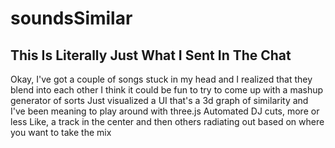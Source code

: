 # soundsSimilar

## This Is Literally Just What I Sent In The Chat

Okay, I've got a couple of songs stuck in my head and I realized that they blend into each other
I think it could be fun to try to come up with a mashup generator of sorts 
Just visualized a UI that's a 3d graph of similarity and I've been meaning to play around with three.js
Automated DJ cuts, more or less
Like, a track in the center and then others radiating out based on where you want to take the mix
